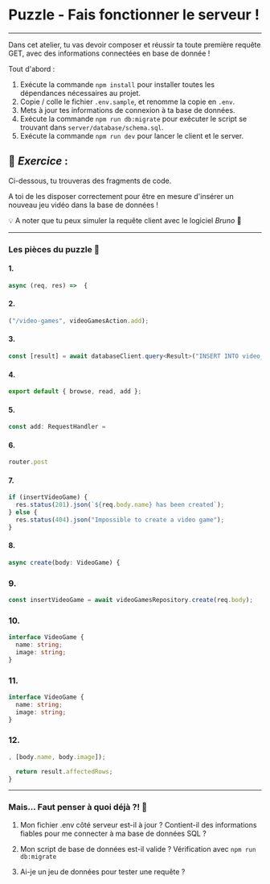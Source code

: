 # Puzzle - Fais fonctionner le serveur !

---

Dans cet atelier, tu vas devoir composer et réussir ta toute première requête GET, avec des informations
connectées en base de donnée !

Tout d'abord :

1. Exécute la commande `npm install` pour installer toutes les dépendances nécessaires au projet. 
2. Copie / colle le fichier `.env.sample`, et renomme la copie en `.env`.
3. Mets à jour tes informations de connexion à ta base de données.
4. Exécute la commande `npm run db:migrate` pour exécuter le script se trouvant dans `server/database/schema.sql`.
5. Exécute la commande `npm run dev` pour lancer le client et le server.

## 🧠 _Exercice_ :

Ci-dessous, tu trouveras des fragments de code.

A toi de les disposer correctement pour être en mesure d'insérer un nouveau jeu vidéo dans la base de données !

💡 A noter que tu peux simuler la requête client avec le logiciel _Bruno_ 🐶

---

### Les pièces du puzzle 🧩

#### 1.

```typescript
async (req, res) =>  {
```

#### 2.

```typescript
("/video-games", videoGamesAction.add);
```

#### 3. 

```typescript
const [result] = await databaseClient.query<Result>("INSERT INTO video_game (name, image) VALUES (?, ?)"
```

#### 4.

```typescript
export default { browse, read, add };
```

#### 5.

```typescript
const add: RequestHandler =
```

#### 6.

```typescript
router.post
```

#### 7.

```typescript
if (insertVideoGame) {
  res.status(201).json(`${req.body.name} has been created`);
} else {
  res.status(404).json("Impossible to create a video game");
}
```

#### 8.

```typescript
async create(body: VideoGame) {

```

### 9.

```typescript
const insertVideoGame = await videoGamesRepository.create(req.body);
```

### 10.

```typescript
interface VideoGame {
  name: string;
  image: string;
}
```

### 11.

```typescript
interface VideoGame {
  name: string;
  image: string;
}
```

### 12.

```typescript
, [body.name, body.image]);

  return result.affectedRows;
}
```
---

### Mais... Faut penser à quoi déjà ?! 🤔

1. Mon fichier .env côté serveur est-il à jour ? Contient-il des informations fiables pour me connecter à ma base de données SQL ?

2. Mon script de base de données est-il valide ? Vérification avec `npm run db:migrate`

3. Ai-je un jeu de données pour tester une requête ?
